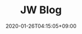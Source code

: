 ---
title: JW Blog
date: "2020-01-26T04:15:05+09:00"
description: Hugo zzo, zdoc theme documentation home page
draft: false

# landing:
#   - type: typewriter
#     methods:
#       - typeString: Hello world!
#       - pauseFor: 2500
#       - deleteAll: true
#       - typeString: Strings can be removed
#       - pauseFor: 2500
#       - deleteChars: 7
#       - typeString: <strong>altered!</strong>
#       - pauseFor: 2500
#     options:
#       loop: true
#       autoStart: false
#     height: 190
#     paddingX: 50
#     align: center
#     fontSize: 44
#     fontColor: yellow
    
landing:
  # buttons:
  # - color: null
  #   link: posts
  #   text: View Posts
  # height: 500
  image: favicon/logo_small.png
  spaceBetweenTitleText: 5
  text:
  - Yonsei University
  textColor: null
  title:
  - Jiwoo Son
  titleColor: null

sections:
- bgcolor: '#ffbf00'
  body:
    color: white
    description:
      저는 **통계학**과 **심리학**을 공부하고 있는 대학원생입니다. <br>
      현재는 데이터분석에 관심이 생겨서 다양한 도전을 해보고 있습니다. <br> <br>
      **2021~NOW** | **연세대 통계데이터사이언스학과(대학원)** 재학 <br>
      **2020~2021** | ESC / 연세대학교 통계학회 학술부 및 총무 <br>
      **2017~2019** | 대한민국 공군 / RAPCON Radar Approach Control <br>
      **2016~2021** | 응용통계학과 이중전공 <br>
      **2015~2017** | KSCY 한국청소년학술대회 / 인문계열 컨퍼런스 총괄 및 헤드 퍼실리테이터 <br>
      **2015~2015** | 심리학 학술모임장 / 연세대 심리학 학술소모임 Psy-World 설립 및 운영 <br>
      **2013~2014** | 심리학 동아리장 / 하나고 LIOM Look Into Our Minds 운영 <br>
    image: images/section/brain3.png
    imagePosition: left
    subtitle: Who am I?
    subtitlePosition: left
  description: 간단자기소개 
  header:
    color: '#fff' 
    fontSize: 32
    hlcolor: '#8bc34a'
    title: Intro
    width: 140
  type: normal
  
- bgcolor: '#5a8734'
  cards:
  - button:
      bgcolor: '#ffbf00'
      color: white
      link: https://blog.naver.com/bungaedm
      name: Link
      size: large
      target: _blank
    color: white
    # description: 네이버 블로그
    image: images/section/naver.png
    subtitle: Naver Blog
    subtitlePosition: center
  - button:
      bgcolor: '#ffbf00'
      color: white
      link: https://www.instagram.com/5on_jiwoo
      name: Link
      size: large
      target: _blank
    color: white
    # description: 인스타그램
    image: images/section/instagram.png
    subtitle: Instagram
    subtitlePosition: center
  - button:
      bgcolor: '#ffbf00'
      color: white
      link: https://www.facebook.com/jiwoo.son.50/
      name: Link  
      size: large
      target: _blank
    color: white
    # description: 페이스북 
    image: images/section/facebook.png
    subtitle: Facebook
    subtitlePosition: center
  # description: Lorem ipsum dolor sit amet, consectetur adipiscing elit. Fusce id eleifend
  #   erat. Integer eget mattis augue. Suspendisse semper laoreet tortor sed convallis.
  #   Nulla ac euismod lorem
  header:
    color: '#fff'
    fontSize: 32
    hlcolor: '#8bc34a'
    title: Profile
    width: 200
  type: card
  
- bgcolor: '#ffbf00'
  body:
    description:
      1. 수소차 충전소 입지 추천  
      
      2. NH투자증권 Y&Z세대 투자자 프로파일링  
      
      3. 심리 성향 예측 AI 경진대회
      
      4. 홈쇼핑 매출 예측 (빅콘테스트 챔피언스리그)
    image: images/section/keyboard.png
    imagePosition: left
    # subtitle: Projects
    # subtitlePosition: left
    #color: white
  description: null
  header:
    color: '#fff'
    fontSize: 32
    hlcolor: '#8bc34a'
    title: Projects
    width: 170
  type: normal
  
- bgcolor: '#5a8734'
  cards:
  - cards:
    color: white
    image: images/section/r.png
    subtitle: R
  - cards:
    color: white
    image: images/section/python.png
    subtitle: Python
  - cards:
    color: white
    image: images/section/sql.png
    subtitle: SQL
  - cards:
    color: white
    image: images/section/tableau.jpg
    subtitle: Tableau
  - cards:
    color: white
    image: images/section/spss.png
    subtitle: SPSS        
  header:
    color: '#fff'
    fontSize: 32
    hlcolor: '#8bc34a'
    title: Language Available
    width: 350
  type: card

footer:
  contents:
    align: left
    applySinglePageCss: false
    markdown: |
      ## Jiwoo Son
      Copyright © 2022. All rights reserved.
  # sections:
  # - links:
  #   - link: https://gohugo.io/
  #     title: Docs
  #   - link: https://gohugo.io/
  #     title: Learn
  #   - link: https://gohugo.io/
  #     title: Showcase
  #   - link: https://gohugo.io/
  #     title: Blog
  #   title: General
  # - links:
  #   - link: https://gohugo.io/
  #     title: GitHub
  #   - link: https://gohugo.io/
  #     title: Releases
  #   - link: https://gohugo.io/
  #     title: Spectrum
  #   - link: https://gohugo.io/
  #     title: Telemetry
  #   title: resources
  # - links:
  #   - link: https://gohugo.io/
  #     title: GitHub
  #   - link: https://gohugo.io/
  #     title: Releases
  #   - link: https://gohugo.io/
  #     title: Spectrum
  #   - link: https://gohugo.io/
  #     title: Telemetry
  #   title: Features
  
--- 